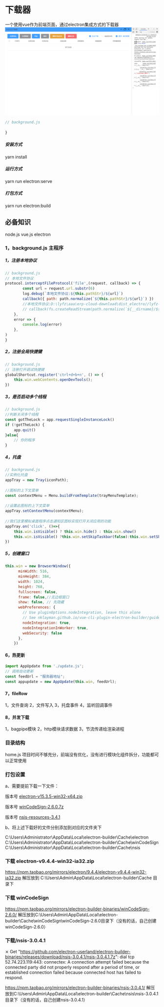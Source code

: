 # 下载器
一个使用vue作为前端页面，通过electron集成方式的下载器
![erp-cloud-download text](https://github.com/da-dong-dong/erp-cloud-download/blob/master/MD_imgs/1.png)
``` javascript 
// background.js

}
```
##### 安装方式
yarn install
##### 运行方式
yarn run electron:serve
##### 打包方式
yarn run electron:build
## 必备知识
node.js  vue.js  electron 
### 1，background.js 主程序
##### 1，注册本地协议
``` javascript 
// background.js
// 本地文件协议
protocol.interceptFileProtocol('file',(request, callback) => {
        const url = request.url.substr(6)
        log.debug(`本地文件协议:${this.pathStr}/${url}`)
        callback({ path: path.normalize(`${this.pathStr}/${url}`) })
        //本地文件协议:D:\lyfz\aaa\erp-cloud-download\dist_electro//lyfz-erp-cloud-download/loading/index.html
        // callback(fs.createReadStream(path.normalize(`${__dirname}/${url}`)))
    },
    error => {
        console.log(error)
    },
)
}
```

##### 2，注册全局快捷键
``` javascript 
// background.js
// 注册打开调试快捷键
globalShortcut.register('ctrl+d+b+n', () => {
    this.win.webContents.openDevTools();
})
```

##### 3，是否启动多个线程
``` javascript 
// background.js
//判断关闭多个线程
const gotTheLock = app.requestSingleInstanceLock()
if (!gotTheLock) {
    app.quit()
}else{
    // 你的程序
}
```

##### 4，托盘
``` javascript 
// background.js
//实例化托盘
appTray = new Tray(iconPath);

//图标的上下文菜单
const contextMenu = Menu.buildFromTemplate(trayMenuTemplate);

//设置此图标的上下文菜单
appTray.setContextMenu(contextMenu);

//我们这里模拟桌面程序点击通知区图标实现打开关闭应用的功能
appTray.on('click', ()=>{ 
    this.win.isVisible() ? this.win.hide() : this.win.show()
    this.win.isVisible() ?this.win.setSkipTaskbar(false):this.win.setSkipTaskbar(true);
})
```

##### 5，创建窗口
``` javascript 
this.win = new BrowserWindow({
      minWidth: 516,
      minHeight: 384,
      width: 1024,
      height: 768,
      fullscreen: false,
      frame: false,//无边框窗口
      show: false, // 先隐藏
      webPreferences: {
        // Use pluginOptions.nodeIntegration, leave this alone
        // See nklayman.github.io/vue-cli-plugin-electron-builder/guide/security.html#node-integration for more info
        nodeIntegration: true,
        nodeIntegrationInWorker: true,
        webSecurity: false
      },
    })
```

#### 6，热更新
``` javascript 
import AppUpdate from './update.js';
// 调用自动更新
const feedUrl = "服务器地址";
const appupdate = new AppUpdate(this.win, feedUrl);
```

#### 7，fileRow 
1，文件查询
2，文件写入
3，托盘事件
4，监听回调事件

#### 8，并发下载
1，bagpipe模块
2，http模块请求数据
3，节流传递给渲染进程

### 目录结构
home.js 
项目时间不够充分，前端没有优化，没有进行模块化组件拆分，功能都可以正常使用




### 打包设置


a、需要提前下载一下文件：

   版本号  [electron-v15.3.5-win32-x64.zip](https://registry.npmmirror.com/binary.html?path=electron/v15.3.5/)

   版本号  [winCodeSign-2.6.0.7z](https://registry.npmmirror.com/binary.html?path=electron-builder-binaries/winCodeSign-2.6.0/)

   版本号  [nsis-resources-3.4.1](https://cdn.npmmirror.com/binaries/electron-builder-binaries/nsis-resources-3.4.1/nsis-resources-3.4.1.7z)

b、将上述下载好的文件分别添加到对应的文件夹下

C:\Users\Administrator\AppData\Local\electron-builder\Cache\electron
C:\Users\Administrator\AppData\Local\electron-builder\Cache\winCodeSign
C:\Users\Administrator\AppData\Local\electron-builder\Cache\nsis



### 下载 electron-v9.4.4-win32-ia32.zip
https://npm.taobao.org/mirrors/electron/9.4.4/electron-v9.4.4-win32-ia32.zip
解压放到 C:\Users\Admin\AppData\Local\electron-builder\Cache 目录下

### 下载 winCodeSign
https://npm.taobao.org/mirrors/electron-builder-binaries/winCodeSign-2.6.0/
解压放到C:\Users\Admin\AppData\Local\electron-builder\Cache\winCodeSign\winCodeSign-2.6.0目录下（没有的话，自己创建winCodeSign-2.6.0）
 
### 下载/nsis-3.0.4.1
⨯ Get "https://github.com/electron-userland/electron-builder-binaries/releases/download/nsis-3.0.4.1/nsis-3.0.4.1.7z": dial tcp 52.74.223.119:443: connectex: A connection attempt failed because the connected party did not properly respond after a period of time, or established connection failed because connected host has failed to respond.

https://npm.taobao.org/mirrors/electron-builder-binaries/nsis-3.0.4.1/
解压放到C:\Users\Admin\AppData\Local\electron-builder\Cache\nsis\nsis-3.0.4.1 目录下（没有的话，自己创建nsis-3.0.4.1）
